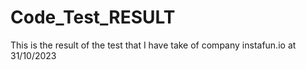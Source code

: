 # Code_Test_RESULT

This is the result of the test that I have take of company instafun.io at 31/10/2023 
